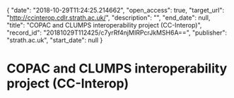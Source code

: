 {
  "date": "2018-10-29T11:24:25.214662", 
  "open_access": true, 
  "target_url": "http://ccinterop.cdlr.strath.ac.uk/", 
  "description": "", 
  "end_date": null, 
  "title": "COPAC and CLUMPS interoperability project (CC-Interop)", 
  "record_id": "20181029T112425/c7yrRf4njMIRPcrJkMSH6A==", 
  "publisher": "strath.ac.uk", 
  "start_date": null
}

# COPAC and CLUMPS interoperability project (CC-Interop)

